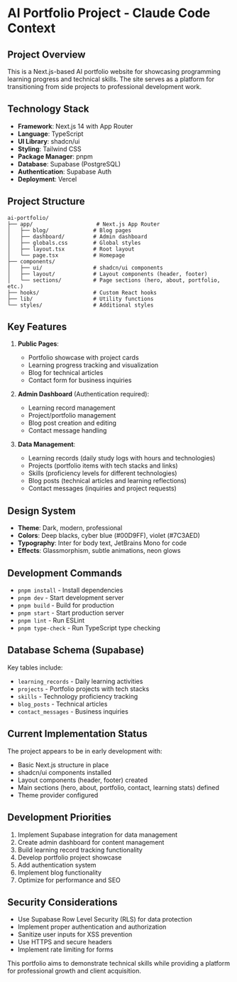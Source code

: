 # AI Portfolio Project - Claude Code Context

## Project Overview
This is a Next.js-based AI portfolio website for showcasing programming learning progress and technical skills. The site serves as a platform for transitioning from side projects to professional development work.

## Technology Stack
- **Framework**: Next.js 14 with App Router
- **Language**: TypeScript
- **UI Library**: shadcn/ui
- **Styling**: Tailwind CSS
- **Package Manager**: pnpm
- **Database**: Supabase (PostgreSQL)
- **Authentication**: Supabase Auth
- **Deployment**: Vercel

## Project Structure
```
ai-portfolio/
├── app/                    # Next.js App Router
│   ├── blog/              # Blog pages
│   ├── dashboard/         # Admin dashboard
│   ├── globals.css        # Global styles
│   ├── layout.tsx         # Root layout
│   └── page.tsx           # Homepage
├── components/
│   ├── ui/                # shadcn/ui components
│   ├── layout/            # Layout components (header, footer)
│   └── sections/          # Page sections (hero, about, portfolio, etc.)
├── hooks/                 # Custom React hooks
├── lib/                   # Utility functions
└── styles/                # Additional styles
```

## Key Features
1. **Public Pages**:
   - Portfolio showcase with project cards
   - Learning progress tracking and visualization
   - Blog for technical articles
   - Contact form for business inquiries

2. **Admin Dashboard** (Authentication required):
   - Learning record management
   - Project/portfolio management
   - Blog post creation and editing
   - Contact message handling

3. **Data Management**:
   - Learning records (daily study logs with hours and technologies)
   - Projects (portfolio items with tech stacks and links)
   - Skills (proficiency levels for different technologies)
   - Blog posts (technical articles and learning reflections)
   - Contact messages (inquiries and project requests)

## Design System
- **Theme**: Dark, modern, professional
- **Colors**: Deep blacks, cyber blue (#00D9FF), violet (#7C3AED)
- **Typography**: Inter for body text, JetBrains Mono for code
- **Effects**: Glassmorphism, subtle animations, neon glows

## Development Commands
- `pnpm install` - Install dependencies
- `pnpm dev` - Start development server
- `pnpm build` - Build for production
- `pnpm start` - Start production server
- `pnpm lint` - Run ESLint
- `pnpm type-check` - Run TypeScript type checking

## Database Schema (Supabase)
Key tables include:
- `learning_records` - Daily learning activities
- `projects` - Portfolio projects with tech stacks
- `skills` - Technology proficiency tracking
- `blog_posts` - Technical articles
- `contact_messages` - Business inquiries

## Current Implementation Status
The project appears to be in early development with:
- Basic Next.js structure in place
- shadcn/ui components installed
- Layout components (header, footer) created
- Main sections (hero, about, portfolio, contact, learning stats) defined
- Theme provider configured

## Development Priorities
1. Implement Supabase integration for data management
2. Create admin dashboard for content management
3. Build learning record tracking functionality
4. Develop portfolio project showcase
5. Add authentication system
6. Implement blog functionality
7. Optimize for performance and SEO

## Security Considerations
- Use Supabase Row Level Security (RLS) for data protection
- Implement proper authentication and authorization
- Sanitize user inputs for XSS prevention
- Use HTTPS and secure headers
- Implement rate limiting for forms

This portfolio aims to demonstrate technical skills while providing a platform for professional growth and client acquisition.